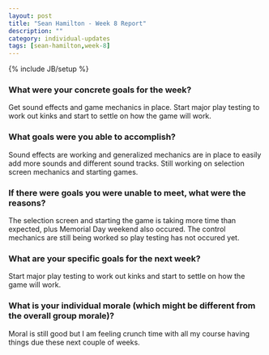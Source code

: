 ```yaml
---
layout: post
title: "Sean Hamilton - Week 8 Report"
description: ""
category: individual-updates
tags: [sean-hamilton,week-8]
---
```

{% include JB/setup %}

### What were your concrete goals for the week?

Get sound effects and game mechanics in place. Start major play testing to work out kinks and start
to settle on how the game will work.

### What goals were you able to accomplish?

Sound effects are working and generalized mechanics are in place to easily add more sounds and different 
sound tracks. Still working on selection screen mechanics and starting games. 

### If there were goals you were unable to meet, what were the reasons?

The selection screen and starting the game is taking more time than expected, plus Memorial Day weekend also occured.
The control mechanics are still being worked so play testing has not occured yet.

### What are your specific goals for the next week?

Start major play testing to work out kinks and start to settle on how the game will work.

### What is your individual morale (which might be different from the overall group morale)?

Moral is still good but I am feeling crunch time with all my course having things due these next
couple of weeks.
